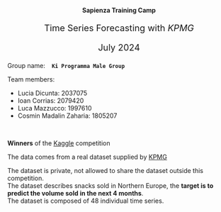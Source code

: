 <div align="center">

<strong style="font-size: :0.9em;">Sapienza Training Camp</strong>

<p style="font-size: 20px;">Time Series Forecasting with <em>KPMG</em></p>

<p style="font-size: 20px;">July 2024</p>

</div>

Group name: &ensp; **`Ki Programma Male Group`**

Team members:

- Lucia Dicunta: 2037075
- Ioan Corrias: 2079420
- Luca Mazzucco: 1997610
- Cosmin Madalin Zaharia: 1805207

<br>

**Winners** of the [Kaggle](https://www.kaggle.com/competitions/sapienza-training-camp-forecasting-2024/leaderboard#) competition

The data comes from a real dataset supplied by [KPMG](https://kpmg.com/it/it/home/insights/2023/03/intelligent-forecasting.html)

The dataset is private, not allowed to share the dataset outside this competition.\
The dataset describes snacks sold in Northern Europe, the **target is to predict the volume sold in the next 4 months**.\
The dataset is composed of 48 individual time series.



